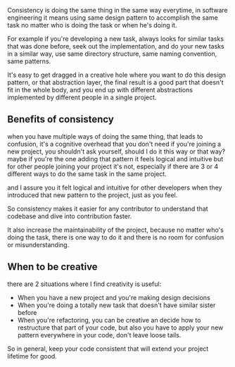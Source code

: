 
Consistency is doing the same thing in the same way everytime, in software engineering it means using same design pattern to accomplish the same task no matter who is doing the task or when he's doing it.

For example if you're developing a new task, always looks for similar tasks that was done before, seek out the implementation, and do your new tasks in a similar way, use same directory structure, same naming convention, same patterns.

It's easy to get dragged in a creative hole where you want to do this design pattern, or that abstraction layer, the final result is a good part that doesn't fit in the whole body, and you end up with different abstractions implemented by different people in a single project.

## Benefits of consistency

when you have multiple ways of doing the same thing, that leads to confusion, it's a cognitive overhead that you don't need if you're joining a new project, you shouldn't ask yourself, should I do it this way or that way? maybe if you're the one adding that pattern it feels logical and intuitive but for other people joining your project it's not, especially if there are 3 or 4 different ways to do the same task in the same project.

and I assure you it felt logical and intuitive for other developers when they introduced that new pattern to the project, just as you feel.

So consistency makes it easier for any contributor to understand that codebase and dive into contribution faster.

It also increase the maintainability of the project, because no matter who's doing the task, there is one way to do it and there is no room for confusion or misunderstanding.

## When to be creative

there are 2 situations where I find creativity is useful:

* When you have a new project and you're making design decisions
* When you're doing a totally new task that doesn't have similar sister before
* When you're refactoring, you can be creative an decide how to restructure that part of your code, but also you have to apply your new pattern everywhere in your code, don't leave loose tails.

So in general, keep your code consistent that will extend your project lifetime for good.
